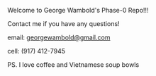 Welcome to George Wambold's Phase-0 Repo!!!

Contact me if you have any questions!

email: georgewambold@gmail.com

cell: (917) 412-7945


PS. I love coffee and Vietnamese soup bowls